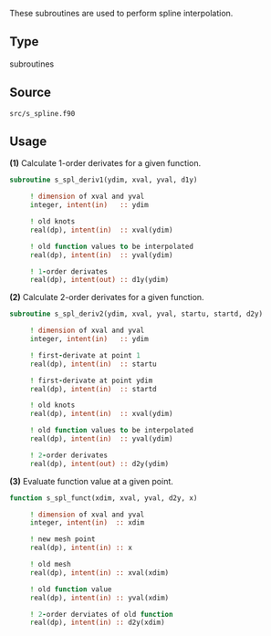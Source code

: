 These subroutines are used to perform spline interpolation.

## Type

subroutines

## Source

`src/s_spline.f90`

## Usage

**(1)** Calculate 1-order derivates for a given function.

```fortran
subroutine s_spl_deriv1(ydim, xval, yval, d1y)
```

```fortran
     ! dimension of xval and yval
     integer, intent(in)   :: ydim

     ! old knots
     real(dp), intent(in)  :: xval(ydim)

     ! old function values to be interpolated
     real(dp), intent(in)  :: yval(ydim)

     ! 1-order derivates
     real(dp), intent(out) :: d1y(ydim)
```

**(2)** Calculate 2-order derivates for a given function.

```fortran
subroutine s_spl_deriv2(ydim, xval, yval, startu, startd, d2y)
```

```fortran
     ! dimension of xval and yval
     integer, intent(in)   :: ydim

     ! first-derivate at point 1
     real(dp), intent(in)  :: startu

     ! first-derivate at point ydim
     real(dp), intent(in)  :: startd

     ! old knots
     real(dp), intent(in)  :: xval(ydim)

     ! old function values to be interpolated
     real(dp), intent(in)  :: yval(ydim)

     ! 2-order derivates
     real(dp), intent(out) :: d2y(ydim)
```

**(3)** Evaluate function value at a given point.

```fortran
function s_spl_funct(xdim, xval, yval, d2y, x)
```

```fortran
     ! dimension of xval and yval
     integer, intent(in)  :: xdim

     ! new mesh point
     real(dp), intent(in) :: x

     ! old mesh
     real(dp), intent(in) :: xval(xdim)

     ! old function value
     real(dp), intent(in) :: yval(xdim)

     ! 2-order derviates of old function
     real(dp), intent(in) :: d2y(xdim)
```
